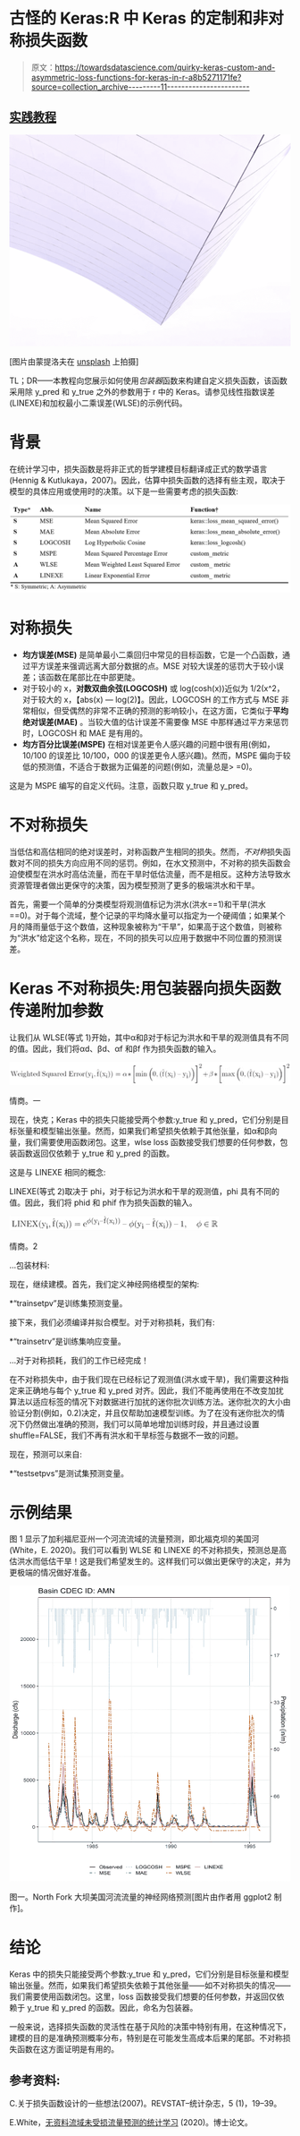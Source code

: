 # 古怪的 Keras:R 中 Keras 的定制和非对称损失函数

> 原文：<https://towardsdatascience.com/quirky-keras-custom-and-asymmetric-loss-functions-for-keras-in-r-a8b5271171fe?source=collection_archive---------11----------------------->

## [实践教程](https://towardsdatascience.com/tagged/hands-on-tutorials)

![](img/5a4d09f6c192810335f71170a799c070.png)

[图片由蒙提洛夫在 [unsplash](https://unsplash.com/@montylov?utm_source=unsplash&utm_medium=referral&utm_content=creditCopyText) 上拍摄]

TL；DR——本教程向您展示如何使用*包装器*函数来构建自定义损失函数，该函数采用除 y_pred 和 y_true 之外的参数用于 r 中的 Keras。请参见线性指数误差(LINEXE)和加权最小二乘误差(WLSE)的示例代码。

# 背景

在统计学习中，损失函数是将非正式的哲学建模目标翻译成正式的数学语言(Hennig & Kutlukaya，2007)。因此，估算中损失函数的选择有些主观，取决于模型的具体应用或使用时的决策。以下是一些需要考虑的损失函数:

![](img/d3c37719a7ccd30ab163055f944889a1.png)

# 对称损失

*   **均方误差(MSE)** 是简单最小二乘回归中常见的目标函数，它是一个凸函数，通过平方误差来强调远离大部分数据的点。MSE 对较大误差的惩罚大于较小误差；该函数在尾部比在中部更陡。
*   对于较小的 x，**对数双曲余弦(LOGCOSH)** 或 log(cosh(x))近似为 1/2(x^2，对于较大的 x，【abs(x) — log(2)】。因此，LOGCOSH 的工作方式与 MSE 非常相似，但受偶然的非常不正确的预测的影响较小，在这方面，它类似于**平均绝对误差(MAE)** 。当较大值的估计误差不需要像 MSE 中那样通过平方来惩罚时，LOGCOSH 和 MAE 是有用的。
*   **均方百分比误差(MSPE)** 在相对误差更令人感兴趣的问题中很有用(例如，10/100 的误差比 10/100，000 的误差更令人感兴趣)。然而，MSPE 偏向于较低的预测值，不适合于数据为正偏差的问题(例如，流量总是> =0)。

这是为 MSPE 编写的自定义代码。注意，函数只取 y_true 和 y_pred。

# 不对称损失

当低估和高估相同的绝对误差时，对称函数产生相同的损失。然而，*不对称*损失函数对不同的损失方向应用不同的惩罚。例如，在水文预测中，不对称的损失函数会迫使模型在洪水时高估流量，而在干旱时低估流量，而不是相反。这种方法导致水资源管理者做出更保守的决策，因为模型预测了更多的极端洪水和干旱。

首先，需要一个简单的分类模型将观测值标记为洪水(洪水==1)和干旱(洪水==0)。对于每个流域，整个记录的平均降水量可以指定为一个硬阈值；如果某个月的降雨量低于这个数值，这种现象被称为“干旱”，如果高于这个数值，则被称为“洪水”给定这个名称，现在，不同的损失可以应用于数据中不同位置的预测误差。

# Keras 不对称损失:用包装器向损失函数传递附加参数

让我们从 WLSE(等式 1)开始，其中α和β对于标记为洪水和干旱的观测值具有不同的值。因此，我们将αd、βd、αf 和βf 作为损失函数的输入。

![](img/639492242e8afcc5e45575dffd0bcdc3.png)

情商。一

现在，快克；Keras 中的损失只能接受两个参数:y_true 和 y_pred，它们分别是目标张量和模型输出张量。然而，如果我们希望损失依赖于其他张量，如α和β向量，我们需要使用函数闭包。这里，wlse loss 函数接受我们想要的任何参数，包装函数返回仅依赖于 y_true 和 y_pred 的函数。

这是与 LINEXE 相同的概念:

LINEXE(等式 2)取决于 phi，对于标记为洪水和干旱的观测值，phi 具有不同的值。因此，我们将 phid 和 phif 作为损失函数的输入。

![](img/4622e02b26b47a992604cc8263b6d464.png)

情商。2

…包装材料:

现在，继续建模。首先，我们定义神经网络模型的架构:

*“trainsetpv”是训练集预测变量。

接下来，我们必须编译并拟合模型。对于对称损耗，我们有:

*“trainsetrv”是训练集响应变量。

…对于对称损耗，我们的工作已经完成！

在不对称损失中，由于我们现在已经标记了观测值(洪水或干旱)，我们需要这种指定来正确地与每个 y_true 和 y_pred 对齐。因此，我们不能再使用在不改变加扰算法以适应标签的情况下对数据进行加扰的迷你批次训练方法。迷你批次的大小由验证分割(例如，0.2)决定，并且仅帮助加速模型训练。为了在没有迷你批次的情况下仍然做出准确的预测，我们可以简单地增加训练时段，并且通过设置 shuffle=FALSE，我们不再有洪水和干旱标签与数据不一致的问题。

现在，预测可以来自:

*“testsetpvs”是测试集预测变量。

# 示例结果

图 1 显示了加利福尼亚州一个河流流域的流量预测，即北福克坝的美国河(White，E. 2020)。我们可以看到 WLSE 和 LINEXE 的不对称损失，预测总是高估洪水而低估干旱！这是我们希望发生的。这样我们可以做出更保守的决定，并为更极端的情况做好准备。

![](img/7c91ade5328a0be4c978f66027eea979.png)

图一。North Fork 大坝美国河流流量的神经网络预测[图片由作者用 ggplot2 制作]。

# 结论

Keras 中的损失只能接受两个参数:y_true 和 y_pred，它们分别是目标张量和模型输出张量。然而，如果我们希望损失依赖于其他张量——如不对称损失的情况——我们需要使用函数闭包。这里，loss 函数接受我们想要的任何参数，并返回仅依赖于 y_true 和 y_pred 的函数。因此，命名为包装器。

一般来说，选择损失函数的灵活性在基于风险的决策中特别有用，在这种情况下，建模的目的是准确预测概率分布，特别是在可能发生高成本后果的尾部。不对称损失函数在这方面证明是有用的。

## 参考资料:

C.关于损失函数设计的一些想法(2007)。REVSTAT–统计杂志，5 (1)，19–39。

E.White，[无资料流域未受损流量预测的统计学习](https://watershed.ucdavis.edu/shed/lund/students/Ellie_White_dissertation2020.pdf) (2020)。博士论文。